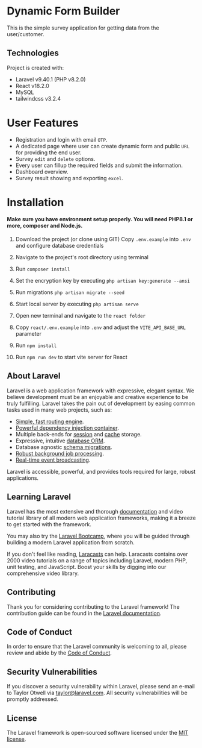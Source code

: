 
# Dynamic Form Builder

This is the simple survey application for getting data from the user/customer.
## Technologies
Project is created with:
* Laravel v9.40.1 (PHP v8.2.0)
* React v18.2.0
* MySQL 
* tailwindcss v3.2.4

# User Features
* Registration and login with email `OTP`.
* A dedicated page where user can create dynamic form and public `URL` for providing the end user.
* Survey `edit` and `delete` options.
* Every user can fillup the required fields and submit the information.
* Dashboard overview.
* Survey result showing and exporting `excel`.

# Installation
#### Make sure you have environment setup properly. You will need PHP8.1 or more, composer and Node.js.
1. Download the project (or clone using GIT)
Copy `.env.example` into `.env` and configure database credentials

2. Navigate to the project's root directory using terminal
3. Run `composer install`
4. Set the encryption key by executing `php artisan key:generate --ansi`
5. Run migrations `php artisan migrate --seed`
6. Start local server by executing `php artisan serve`
7. Open new terminal and navigate to the `react folder`
8. Copy `react/.env.example` into `.env` and adjust the `VITE_API_BASE_URL` parameter
9. Run `npm install`
10. Run `npm run dev` to start vite server for React
## About Laravel

Laravel is a web application framework with expressive, elegant syntax. We believe development must be an enjoyable and creative experience to be truly fulfilling. Laravel takes the pain out of development by easing common tasks used in many web projects, such as:

- [Simple, fast routing engine](https://laravel.com/docs/routing).
- [Powerful dependency injection container](https://laravel.com/docs/container).
- Multiple back-ends for [session](https://laravel.com/docs/session) and [cache](https://laravel.com/docs/cache) storage.
- Expressive, intuitive [database ORM](https://laravel.com/docs/eloquent).
- Database agnostic [schema migrations](https://laravel.com/docs/migrations).
- [Robust background job processing](https://laravel.com/docs/queues).
- [Real-time event broadcasting](https://laravel.com/docs/broadcasting).

Laravel is accessible, powerful, and provides tools required for large, robust applications.

## Learning Laravel

Laravel has the most extensive and thorough [documentation](https://laravel.com/docs) and video tutorial library of all modern web application frameworks, making it a breeze to get started with the framework.

You may also try the [Laravel Bootcamp](https://bootcamp.laravel.com), where you will be guided through building a modern Laravel application from scratch.

If you don't feel like reading, [Laracasts](https://laracasts.com) can help. Laracasts contains over 2000 video tutorials on a range of topics including Laravel, modern PHP, unit testing, and JavaScript. Boost your skills by digging into our comprehensive video library.
## Contributing

Thank you for considering contributing to the Laravel framework! The contribution guide can be found in the [Laravel documentation](https://laravel.com/docs/contributions).

## Code of Conduct

In order to ensure that the Laravel community is welcoming to all, please review and abide by the [Code of Conduct](https://laravel.com/docs/contributions#code-of-conduct).
## Security Vulnerabilities

If you discover a security vulnerability within Laravel, please send an e-mail to Taylor Otwell via [taylor@laravel.com](mailto:taylor@laravel.com). All security vulnerabilities will be promptly addressed.

## License

The Laravel framework is open-sourced software licensed under the [MIT license](https://opensource.org/licenses/MIT).
